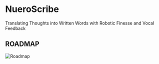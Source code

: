 # NueroScribe
Translating Thoughts into Written Words with Robotic Finesse and Vocal Feedback
## ROADMAP
![Roadmap](https://github.com/SaranDharshanSP/NueroScribe/assets/126688534/264d2ec2-71de-4343-bd80-8e9a88e84a3a)
